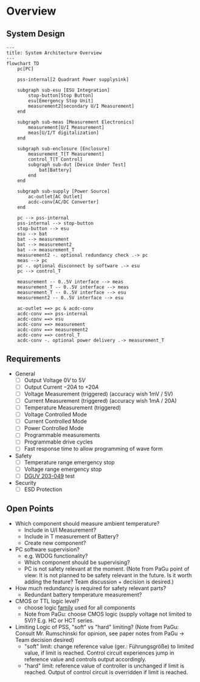 # Overview

## System Design

```mermaid
---
title: System Architecture Overview
---
flowchart TD
    pc[PC]

    pss-internal[2 Quadrant Power supplysink]

    subgraph sub-esu [ESU Integration]
        stop-button[Stop Button]
        esu[Emergency Stop Unit]
        measurement2[secondary U/I Measurement]
    end

    subgraph sub-meas [Measurement Electronics]
        measurement[U/I Measurement]
        meas[U/I/T digitalization]
    end

    subgraph sub-enclosure [Enclosure]
        measurement_T[T Measurement]
        control_T[T Control]
        subgraph sub-dut [Device Under Test]
            bat[Battery]
        end
    end

    subgraph sub-supply [Power Source]
        ac-outlet[AC Outlet]
        acdc-conv[AC/DC Converter]
    end

    pc --> pss-internal
    pss-internal --> stop-button
    stop-button --> esu
    esu --> bat
    bat --> measurement
    bat --> measurement2
    bat --> measurement_T
    measurement2 -. optional redundancy check .-> pc
    meas --> pc
    pc -. optional disconnect by software .-> esu
    pc --> control_T

    measurement -- 0..5V interface --> meas
    measurement_T -- 0..5V interface --> meas
    measurement_T -- 0..5V interface --> esu
    measurement2 -- 0..5V interface --> esu

    ac-outlet ==> pc & acdc-conv
    acdc-conv ==> pss-internal
    acdc-conv ==> esu
    acdc-conv ==> measurement
    acdc-conv ==> measurement2
    acdc-conv ==> control_T
    acdc-conv -. optional power delivery .-> measurement_T
```

## Requirements

- General
    - [ ] Output Voltage $0V$ to $5V$
    - [ ] Output Current $-20A$ to $+20A$
    - [ ] Voltage Measurement (triggered) (accuracy wish 1mV / 5V)
    - [ ] Current Measurement (triggered) (accuracy wish 1mA / 20A)
    - [ ] Temperature Measurement (triggered)
    - [ ] Voltage Controlled Mode
    - [ ] Current Controlled Mode
    - [ ] Power Controlled Mode
    - [ ] Programmable measurements
    - [ ] Programmable drive cycles
    - [ ] Fast response time to allow programming of wave form
- Safety
    - [ ] Temperature range emergency stop
    - [ ] Voltage range emergency stop
    - [ ] [DGUV 203-049][dguv] test
- Security
    - [ ] ESD Protection

[dguv]: (https://publikationen.dguv.de/widgets/pdf/download/article/829)

## Open Points

- Which component should measure ambient temperature?
    - Include in U/I Measurement?
    - Include in T measurement of Battery?
    - Create new component?
- PC software supervision?
    - e.g. WDOG functionality?
    - Which component should be supervising?
    - PC is not safety relevant at the moment. (Note from PaGu point of view: It
      is not planned to be safety relevant in the future. Is it worth adding the
      feature? Team discussion + decision is desired.)
- How much redundancy is required for safety relevant parts?
    - Redundant battery temperature measurement?
- CMOS or TTL logic level?
    - choose logic [family][7400-families] used for all components
    - Note from PaGu: choose CMOS logic (supply voltage not limited to 5V)? E.g.
        HC or HCT series.
- Limiting Logic of PSS, "soft" vs "hard" limiting? (Note from PaGu: Consult Mr.
    Rumschinski for opinion, see paper notes from PaGu -> Team decision desired)
    - "soft" limit: change reference value (ger.: Führungsgröße) to limited
        value, if limit is reached. Control circuit experiences jump in
        reference value and controls output accordingly.
    - "hard" limit: reference value of controller is unchanged if limit is
        reached. Output of control circuit is overridden if limit is reached.

[7400-families]: https://en.wikipedia.org/wiki/7400-series_integrated_circuits#Families

